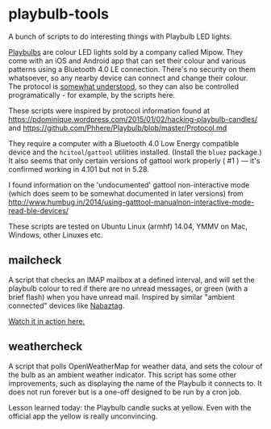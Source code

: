 # playbulb-tools
A bunch of scripts to do interesting things with Playbulb LED lights.

[Playbulbs](http://www.playbulb.com/en/index.html) are colour LED lights sold by a company called Mipow. They come with an iOS and Android app that can set their colour and various patterns using a Bluetooth 4.0 LE connection. There's no security on them whatsoever, so any nearby device can connect and change their colour. The protocol is [somewhat understood](https://pdominique.wordpress.com/2015/01/02/hacking-playbulb-candles/), so they can also be controlled programatically - for example, by the scripts here.

These scripts were inspired by protocol information found at https://pdominique.wordpress.com/2015/01/02/hacking-playbulb-candles/ and https://github.com/Phhere/Playbulb/blob/master/Protocol.md

They require a computer with a Bluetooth 4.0 Low Energy compatible device and the `hcitool`/`gattool` utilities installed. (Install the `bluez` package.) It also seems that only certain versions of gattool work properly ( #1 ) &mdash; it's confirmed working in 4.101 but not in 5.28.

I found information on the 'undocumented' gattool non-interactive mode (which does seem to be somewhat documented in later versions) from http://www.humbug.in/2014/using-gatttool-manualnon-interactive-mode-read-ble-devices/

These scripts are tested on Ubuntu Linux (armhf) 14.04, YMMV on Mac, Windows, other Linuxes etc.

## mailcheck

A script that checks an IMAP mailbox at a defined interval, and will set the playbulb colour to red if there are no unread messages, or green (with a brief flash) when you have unread mail. Inspired by similar "ambient connected" devices like [Nabaztag](https://en.wikipedia.org/wiki/Nabaztag).

[Watch it in action here.](https://vimeo.com/119624218)

## weathercheck

A script that polls OpenWeatherMap for weather data, and sets the colour of the bulb as an ambient weather indicator. This script has some other improvements, such as displaying the name of the Playbulb it connects to. It does not run forever but is a one-off designed to be run by a cron job.

Lesson learned today: the Playbulb candle sucks at yellow. Even with the official app the yellow is really unconvincing.
